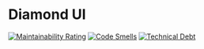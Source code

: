 # Diamond UI

[![Maintainability Rating](https://sonarcloud.io/api/project_badges/measure?project=etchteam_diamond-ui&metric=sqale_rating)](https://sonarcloud.io/summary/new_code?id=etchteam_diamond-ui)
[![Code Smells](https://sonarcloud.io/api/project_badges/measure?project=etchteam_diamond-ui&metric=code_smells)](https://sonarcloud.io/summary/new_code?id=etchteam_diamond-ui)
[![Technical Debt](https://sonarcloud.io/api/project_badges/measure?project=etchteam_diamond-ui&metric=sqale_index)](https://sonarcloud.io/summary/new_code?id=etchteam_diamond-ui)
